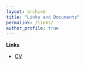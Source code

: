 ```yaml
---
layout: archive
title: "Links and Documents"
permalink: /links/
author_profile: true
---
```


**Links**

- [CV](https://tpoibeau.github.io/files/cv-poibeau-2p.pdf)


